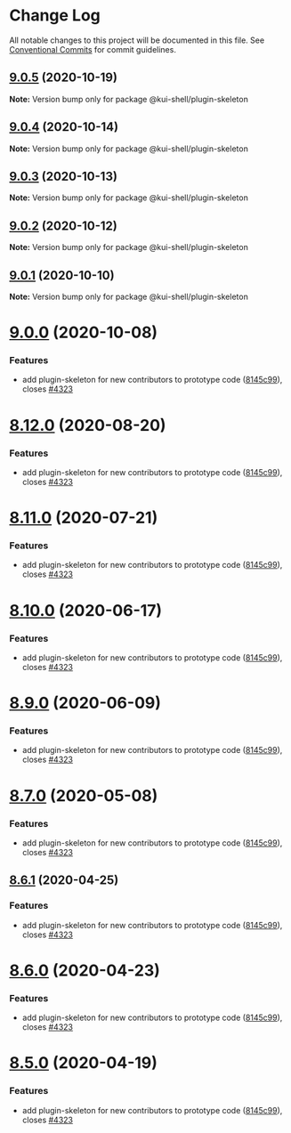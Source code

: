 # Change Log

All notable changes to this project will be documented in this file.
See [Conventional Commits](https://conventionalcommits.org) for commit guidelines.

## [9.0.5](https://github.com/IBM/kui/compare/v9.0.4...v9.0.5) (2020-10-19)

**Note:** Version bump only for package @kui-shell/plugin-skeleton

## [9.0.4](https://github.com/IBM/kui/compare/v9.0.3...v9.0.4) (2020-10-14)

**Note:** Version bump only for package @kui-shell/plugin-skeleton

## [9.0.3](https://github.com/IBM/kui/compare/v9.0.2...v9.0.3) (2020-10-13)

**Note:** Version bump only for package @kui-shell/plugin-skeleton

## [9.0.2](https://github.com/IBM/kui/compare/v9.0.1...v9.0.2) (2020-10-12)

**Note:** Version bump only for package @kui-shell/plugin-skeleton

## [9.0.1](https://github.com/IBM/kui/compare/v9.0.0...v9.0.1) (2020-10-10)

**Note:** Version bump only for package @kui-shell/plugin-skeleton

# [9.0.0](https://github.com/IBM/kui/compare/v4.5.0...v9.0.0) (2020-10-08)

### Features

- add plugin-skeleton for new contributors to prototype code ([8145c99](https://github.com/IBM/kui/commit/8145c99)), closes [#4323](https://github.com/IBM/kui/issues/4323)

# [8.12.0](https://github.com/IBM/kui/compare/v4.5.0...v8.12.0) (2020-08-20)

### Features

- add plugin-skeleton for new contributors to prototype code ([8145c99](https://github.com/IBM/kui/commit/8145c99)), closes [#4323](https://github.com/IBM/kui/issues/4323)

# [8.11.0](https://github.com/IBM/kui/compare/v4.5.0...v8.11.0) (2020-07-21)

### Features

- add plugin-skeleton for new contributors to prototype code ([8145c99](https://github.com/IBM/kui/commit/8145c99)), closes [#4323](https://github.com/IBM/kui/issues/4323)

# [8.10.0](https://github.com/IBM/kui/compare/v4.5.0...v8.10.0) (2020-06-17)

### Features

- add plugin-skeleton for new contributors to prototype code ([8145c99](https://github.com/IBM/kui/commit/8145c99)), closes [#4323](https://github.com/IBM/kui/issues/4323)

# [8.9.0](https://github.com/IBM/kui/compare/v4.5.0...v8.9.0) (2020-06-09)

### Features

- add plugin-skeleton for new contributors to prototype code ([8145c99](https://github.com/IBM/kui/commit/8145c99)), closes [#4323](https://github.com/IBM/kui/issues/4323)

# [8.7.0](https://github.com/IBM/kui/compare/v4.5.0...v8.7.0) (2020-05-08)

### Features

- add plugin-skeleton for new contributors to prototype code ([8145c99](https://github.com/IBM/kui/commit/8145c99)), closes [#4323](https://github.com/IBM/kui/issues/4323)

## [8.6.1](https://github.com/IBM/kui/compare/v4.5.0...v8.6.1) (2020-04-25)

### Features

- add plugin-skeleton for new contributors to prototype code ([8145c99](https://github.com/IBM/kui/commit/8145c99)), closes [#4323](https://github.com/IBM/kui/issues/4323)

# [8.6.0](https://github.com/IBM/kui/compare/v4.5.0...v8.6.0) (2020-04-23)

### Features

- add plugin-skeleton for new contributors to prototype code ([8145c99](https://github.com/IBM/kui/commit/8145c99)), closes [#4323](https://github.com/IBM/kui/issues/4323)

# [8.5.0](https://github.com/IBM/kui/compare/v4.5.0...v8.5.0) (2020-04-19)

### Features

- add plugin-skeleton for new contributors to prototype code ([8145c99](https://github.com/IBM/kui/commit/8145c99)), closes [#4323](https://github.com/IBM/kui/issues/4323)
